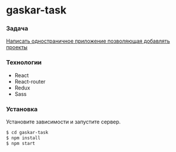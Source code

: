# gaskar-task

### Задача
[Написать одностраничное приложение позволяющая добавлять проекты](https://drive.google.com/file/d/10SSawd4oc2y7Hi8fle9clgIkrWcSwyOB/view?usp=sharing)

### Технологии
* React
* React-router
* Redux
* Sass

### Установка
Установите зависимости и запустите сервер.
```sh
$ cd gaskar-task
$ npm install
$ npm start
```